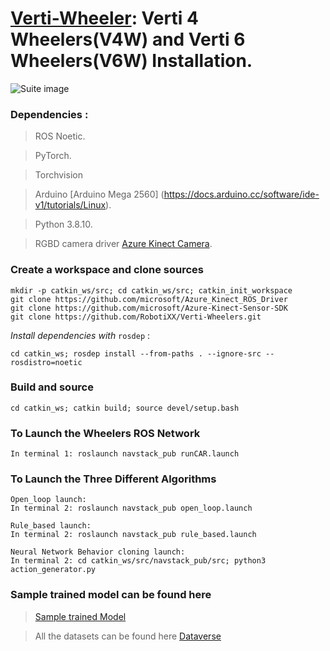 # [Verti-Wheeler](https://cs.gmu.edu/~xiao/Research/Verti-Wheelers/): Verti 4 Wheelers(V4W) and Verti 6 Wheelers(V6W) Installation.

![Suite image](https://github.com/RobotiXX/Verti-Wheelers/blob/main/Verti%20Wheelers.jpg)

### Dependencies :

> ROS Noetic.

> PyTorch.

> Torchvision

> Arduino [Arduino Mega 2560] (https://docs.arduino.cc/software/ide-v1/tutorials/Linux).

> Python 3.8.10.

> RGBD camera driver [Azure Kinect Camera](https://github.com/microsoft/Azure_Kinect_ROS_Driver).

### Create a workspace and clone sources

```
mkdir -p catkin_ws/src; cd catkin_ws/src; catkin_init_workspace
git clone https://github.com/microsoft/Azure_Kinect_ROS_Driver
git clone https://github.com/microsoft/Azure-Kinect-Sensor-SDK
git clone https://github.com/RobotiXX/Verti-Wheelers.git
```

*Install dependencies with* `rosdep` : 
```
cd catkin_ws; rosdep install --from-paths . --ignore-src --rosdistro=noetic
```

### Build and source

```
cd catkin_ws; catkin build; source devel/setup.bash
```
### To Launch the Wheelers ROS Network

```
In terminal 1: roslaunch navstack_pub runCAR.launch
```

### To Launch the Three Different Algorithms

```
Open_loop launch:
In terminal 2: roslaunch navstack_pub open_loop.launch

Rule_based launch:
In terminal 2: roslaunch navstack_pub rule_based.launch

Neural Network Behavior cloning launch:
In terminal 2: cd catkin_ws/src/navstack_pub/src; python3 action_generator.py
```
### Sample trained model can be found here

> [Sample trained Model](https://github.com/RobotiXX/Verti-Wheelers/blob/main/navstack_pub/src/model_big_good.pt)

> All the datasets can be found here [Dataverse](https://dataverse.orc.gmu.edu/dataset.xhtml?persistentId=doi:10.13021/orc2020/QSN50Q)


